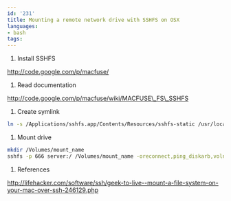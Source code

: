 ```yaml
---
id: '231'
title: Mounting a remote network drive with SSHFS on OSX
languages:
- bash
tags:
---
```

1.  Install SSHFS

http://code.google.com/p/macfuse/

1.  Read documentation

http://code.google.com/p/macfuse/wiki/MACFUSE\_FS\_SSHFS

1.  Create symlink


```bash
ln -s /Applications/sshfs.app/Contents/Resources/sshfs-static /usr/local/bin/sshfs
```
    

1.  Mount drive


```bash
mkdir /Volumes/mount_name
sshfs -p 666 server:/ /Volumes/mount_name -oreconnect,ping_diskarb,volname=mount_name
```
    

1.  References

<http://lifehacker.com/software/ssh/geek-to-live--mount-a-file-system-on-your-mac-over-ssh-246129.php>

